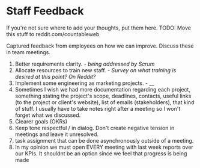 # Staff Feedback

If you're not sure where to add your thoughts, put them here. TODO: Move this stuff to reddit.com/countableweb

Captured feedback from employees on how we can improve. Discuss these in team meetings.

1. Better requirements clarity. - _being addressed by Scrum_
2. Allocate resources to train new staff. - _Survey on what training is desired at this point? On Reddit?_
3. Implement some engineering as marketing projects. - __
4. Sometimes I wish we had more documentation regarding each project, something stating the project's scope, deadlines, contacts, useful links (to the project or client's website), list of emails (stakeholders), that kind of stuff. I usually have to take notes right after a meeting so I won't forget what we discussed.
5. Clearer goals (OKRs)
6. Keep tone respectful / in dialog. Don't create negative tension in meetings and leave it unresolved.
7. task assignment that can be done asynchronously outside of a meeting.
8. In my opinion we must open EVERY meeting with last week reports over our KPIs. It shouldnt be an option since we feel that progress is being made

